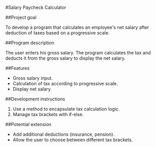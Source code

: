 #Salary Paycheck Calculator

##Project goal

To develop a program that calculates an employee's net salary after deduction of taxes
based on a progressive scale.

##Program description

The user enters his gross salary. The program calculates the tax and deducts it from the gross salary
to display the net salary.

##Features

- Gross salary input.
- Calculation of tax according to progressive scale.
- Display net salary.
  
##Development instructions

1. Use a method to encapsulate tax calculation logic.
2. Manage tax brackets with if-else.
   
##Potential extension
- Add additional deductions (insurance, pension).
- Allow the user to choose between different tax brackets.
